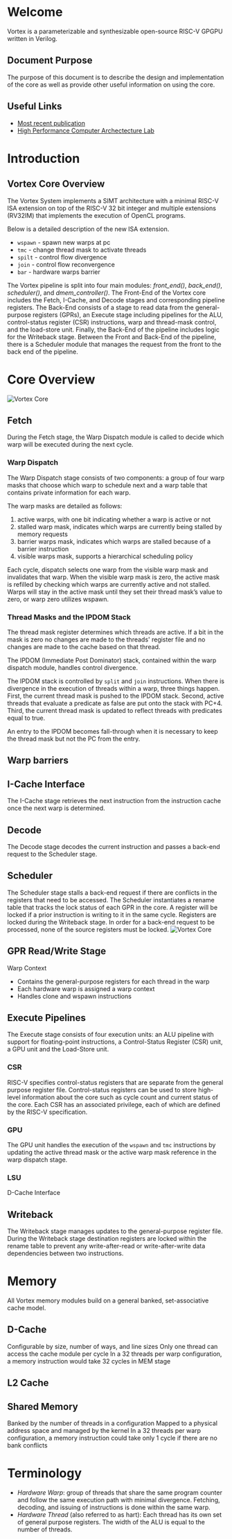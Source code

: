 # Welcome
Vortex is a parameterizable and synthesizable open-source RISC-V GPGPU written in Verilog. 
## Document Purpose
The purpose of this document is to describe the design and implementation of the core as well as provide other useful information on using the core. 
## Useful Links
- [Most recent publication](https://arxiv.org/pdf/2002.12151.pdf)
- [High Performance Computer Archectecture Lab](http://comparch.gatech.edu/hparch/index.html)

# Introduction
## Vortex Core Overview

The Vortex System implements a SIMT architecture with a minimal RISC-V ISA extension on top of the RISC-V 32 bit integer and multiple extensions (RV32IM) that implements the execution of OpenCL programs. 

Below is a detailed description of the new ISA extension. 
- ```wspawn``` - spawn new warps at pc
- ```tmc``` - change thread mask to activate threads
- ```spilt``` - control flow divergence
- ```join``` - control flow reconvergence
- ```bar``` - hardware warps barrier

The Vortex pipeline is split into four main modules: _front_end()_, _back_end()_, _scheduler()_, and _dmem_controller()_. The Front-End of the Vortex core includes the Fetch, I-Cache, and Decode stages and corresponding pipeline registers. The Back-End consists of a stage to read data from the general-purpose registers (GPRs), an Execute stage including pipelines for the ALU, control-status register (CSR) instructions, warp and thread-mask control, and the load-store unit. Finally, the Back-End of the pipeline includes logic for the Writeback stage. Between the Front and Back-End of the pipeline, there is a Scheduler module that manages the request from the front to the back end of the pipeline. 
# Core Overview
![Vortex Core](front_end.png)
## Fetch 
During the Fetch stage, the Warp Dispatch module is called to decide which warp will be executed during the next cycle. 
### Warp Dispatch
The Warp Dispatch stage consists of two components: a group of four warp masks that choose which warp to schedule next and a warp table that contains private information for each warp. 

The warp masks are detailed as follows:
1) active warps, with one bit indicating whether a warp is active or not
2) stalled warp mask, indicates which warps are currently being stalled by memory requests
3) barrier warps mask, indicates which warps are stalled because of a barrier instruction
4) visible warps mask, supports a hierarchical scheduling policy

Each cycle, dispatch selects one warp from the visible warp mask and invalidates that warp. When the visible warp mask is zero, the active mask is refilled by checking which warps are currently active and not stalled. Warps will stay in the active mask until they set their thread mask’s value to zero, or warp zero utilizes wspawn. 

### Thread Masks and the IPDOM Stack
The thread mask register determines which threads are active. If a bit in the mask is zero no changes are made to the threads' register file and no changes are made to the cache based on that thread. 

The IPDOM (Immediate Post Dominator) stack, contained within the warp dispatch module,  handles control divergence. 

The IPDOM stack is controlled by ```split``` and ```join``` instructions. When there is divergence in the execution of threads within a warp, three things happen. First, the current thread mask is pushed to the IPDOM stack. Second, active threads that evaluate a predicate as false are put onto the stack with PC+4. Third, the current thread mask is updated to reflect threads with predicates equal to true. 

An entry to the IPDOM becomes fall-through when it is necessary to keep the thread mask but not the PC from the entry. 

## Warp barriers

## I-Cache Interface
The I-Cache stage retrieves the next instruction from the instruction cache once the next warp is determined.  
## Decode
The Decode stage decodes the current instruction and passes a back-end request to the Scheduler stage. 
## Scheduler
The Scheduler stage stalls a back-end request if there are conflicts in the registers that need to be accessed. The Scheduler instantiates a rename table that tracks the lock status of each GPR in the core. A register will be locked if a prior instruction is writing to it in the same cycle. Registers are locked during the Writeback stage. In order for a back-end request to be processed, none of the source registers must be locked. 
![Vortex Core](back_end.png)
## GPR Read/Write Stage
Warp Context
- Contains the general-purpose registers for each thread in the warp
- Each hardware warp is assigned a warp context
- Handles clone and wspawn instructions

## Execute Pipelines

The Execute stage consists of four execution units: an ALU pipeline with support for floating-point instructions, a Control-Status Register (CSR) unit, a GPU unit and the Load-Store unit. 

### CSR 
RISC-V specifies control-status registers that are separate from the general purpose register file. Control-status registers can be used to store high-level information about the core such as cycle count and current status of the core. Each CSR has an associated privilege, each of which are defined by the RISC-V specification. 

### GPU
The GPU unit handles the execution of the ```wspawn``` and ```tmc``` instructions by updating the active thread mask or the active warp mask reference in the warp dispatch stage. 

### LSU
D-Cache Interface 

## Writeback
The Writeback stage manages updates to the general-purpose register file. During the Writeback stage destination registers are locked within the rename table to prevent any write-after-read or write-after-write data dependencies between two instructions. 

# Memory
All Vortex memory modules build on a general banked, set-associative cache model. 
## D-Cache
Configurable by size, number of ways, and line sizes
Only one thread can access the cache module per cycle
In a 32 threads per warp configuration, a memory instruction would take 32 cycles in MEM stage

## L2 Cache

## Shared Memory
Banked by the number of threads in a configuration
Mapped to a physical address space and managed by the kernel
In a 32 threads per warp configuration, a memory instruction could take only 1 cycle if there are
no bank conflicts

# Terminology
- _Hardware Warp_: group of threads that share the same program counter and follow the same execution path with minimal divergence.  Fetching, decoding, and issuing of instructions is done within the same warp. 
- _Hardware Thread_ (also referred to as hart): Each thread has its own set of general purpose registers. The width of the ALU is equal to the number of threads.



